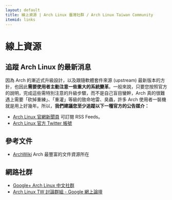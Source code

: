 ```yaml
---
layout: default
title: 線上資源 | Arch Linux 臺灣社群 / Arch Linux Taiwan Community
itemid: links
---
```


# 線上資源

## 追蹤 Arch Linux 的最新消息

因為 Arch 的漸近式升級設計，以及跟隨軟體套件來源 (upstream) 最新版本的方針，也因此**需要使用者主動注意一些重大的系統變革**。一般來說，只要您按照官方的說明，完成這些需特別注意的升級步驟，而不是自己盲目蠻幹，Arch 真的很難遇上需要「砍掉重練」、「重灌」等級的致命地雷、臭蟲，許多 Arch 使用者一裝機就是用上好幾年。所以，**我們建議您至少追蹤以下一種官方的公告媒介：**

* [Arch Linux 官網新聞頁](https://www.archlinux.org/news/) 可訂閱 RSS Feeds。
* [Arch Linux 官方 Twitter 帳號](https://twitter.com/archlinux)

## 參考文件

* [ArchWiki](https://wiki.archlinux.org/) Arch 最豐富的文件資源所在

## 網路社群

* [Google+ Arch Linux 中文社群](https://plus.google.com/u/0/communities/101238863048851764297)
* [Arch Linux TW 討論群組 - Google 網上論壇](https://groups.google.com/forum/#!forum/archlinux-tw-general)
